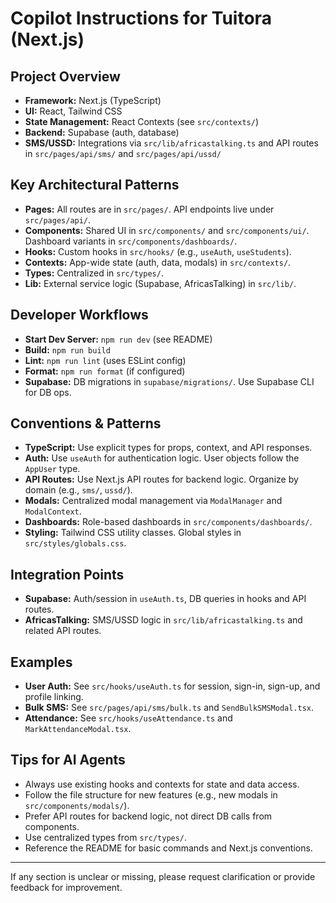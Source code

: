 # Copilot Instructions for Tuitora (Next.js)

## Project Overview
- **Framework:** Next.js (TypeScript)
- **UI:** React, Tailwind CSS
- **State Management:** React Contexts (see `src/contexts/`)
- **Backend:** Supabase (auth, database)
- **SMS/USSD:** Integrations via `src/lib/africastalking.ts` and API routes in `src/pages/api/sms/` and `src/pages/api/ussd/`

## Key Architectural Patterns
- **Pages:** All routes are in `src/pages/`. API endpoints live under `src/pages/api/`.
- **Components:** Shared UI in `src/components/` and `src/components/ui/`. Dashboard variants in `src/components/dashboards/`.
- **Hooks:** Custom hooks in `src/hooks/` (e.g., `useAuth`, `useStudents`).
- **Contexts:** App-wide state (auth, data, modals) in `src/contexts/`.
- **Types:** Centralized in `src/types/`.
- **Lib:** External service logic (Supabase, AfricasTalking) in `src/lib/`.

## Developer Workflows
- **Start Dev Server:** `npm run dev` (see README)
- **Build:** `npm run build`
- **Lint:** `npm run lint` (uses ESLint config)
- **Format:** `npm run format` (if configured)
- **Supabase:** DB migrations in `supabase/migrations/`. Use Supabase CLI for DB ops.

## Conventions & Patterns
- **TypeScript:** Use explicit types for props, context, and API responses.
- **Auth:** Use `useAuth` for authentication logic. User objects follow the `AppUser` type.
- **API Routes:** Use Next.js API routes for backend logic. Organize by domain (e.g., `sms/`, `ussd/`).
- **Modals:** Centralized modal management via `ModalManager` and `ModalContext`.
- **Dashboards:** Role-based dashboards in `src/components/dashboards/`.
- **Styling:** Tailwind CSS utility classes. Global styles in `src/styles/globals.css`.

## Integration Points
- **Supabase:** Auth/session in `useAuth.ts`, DB queries in hooks and API routes.
- **AfricasTalking:** SMS/USSD logic in `src/lib/africastalking.ts` and related API routes.

## Examples
- **User Auth:** See `src/hooks/useAuth.ts` for session, sign-in, sign-up, and profile linking.
- **Bulk SMS:** See `src/pages/api/sms/bulk.ts` and `SendBulkSMSModal.tsx`.
- **Attendance:** See `src/hooks/useAttendance.ts` and `MarkAttendanceModal.tsx`.

## Tips for AI Agents
- Always use existing hooks and contexts for state and data access.
- Follow the file structure for new features (e.g., new modals in `src/components/modals/`).
- Prefer API routes for backend logic, not direct DB calls from components.
- Use centralized types from `src/types/`.
- Reference the README for basic commands and Next.js conventions.

---
If any section is unclear or missing, please request clarification or provide feedback for improvement.